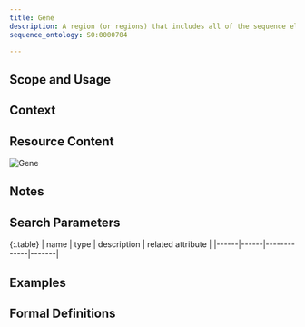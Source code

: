 ```yaml
---
title: Gene
description: A region (or regions) that includes all of the sequence elements necessary to encode a functional transcript. A gene may include regulatory regions, transcribed regions and/or other functional sequence regions.
sequence_ontology: SO:0000704

---
```



Scope and Usage
---------------

Context
-------

Resource Content
----------------
![Gene](/images/Gene.svg)

Notes
-----

Search Parameters
-----------------

{:.table}
| name | type | description | related attribute |
|------|------|-------------|-------|


Examples
--------

Formal Definitions
------------------
